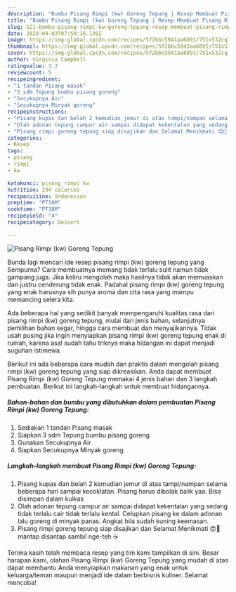 ```yaml
---
description: "Bumbu Pisang Rimpi (kw) Goreng Tepung | Resep Membuat Pisang Rimpi (kw) Goreng Tepung Yang Mudah Dan Praktis"
title: "Bumbu Pisang Rimpi (kw) Goreng Tepung | Resep Membuat Pisang Rimpi (kw) Goreng Tepung Yang Mudah Dan Praktis"
slug: 521-bumbu-pisang-rimpi-kw-goreng-tepung-resep-membuat-pisang-rimpi-kw-goreng-tepung-yang-mudah-dan-praktis
date: 2020-09-03T07:59:16.139Z
image: https://img-global.cpcdn.com/recipes/5f2bbc5941aa6891/751x532cq70/pisang-rimpi-kw-goreng-tepung-foto-resep-utama.jpg
thumbnail: https://img-global.cpcdn.com/recipes/5f2bbc5941aa6891/751x532cq70/pisang-rimpi-kw-goreng-tepung-foto-resep-utama.jpg
cover: https://img-global.cpcdn.com/recipes/5f2bbc5941aa6891/751x532cq70/pisang-rimpi-kw-goreng-tepung-foto-resep-utama.jpg
author: Virginia Campbell
ratingvalue: 3.3
reviewcount: 5
recipeingredient:
- "1 tandan Pisang masak"
- "3 sdm Tepung bumbu pisang goreng"
- "Secukupnya Air"
- "Secukupnya Minyak goreng"
recipeinstructions:
- "Pisang kupas dan belah 2 kemudian jemur di atas tampi/nampan selama beberapa hari sampai kecoklatan. Pisang harus dibolak balik yaa. Bisa disimpan dalam kulkas"
- "Olah adonan tepung campur air sampai didapat kekentalan yang sedang tidak terlalu cair tidak terlalu kental. Celupkan pisang ke dalam adonan lalu goreng di minyak panas. Angkat bila sudah kuning keemasan."
- "Pisang rimpi goreng tepung siap disajikan dan Selamat Menikmati 😍🙏 mantap disantap sambil nge-teh ☕"
categories:
- Resep
tags:
- pisang
- rimpi
- kw

katakunci: pisang rimpi kw 
nutrition: 294 calories
recipecuisine: Indonesian
preptime: "PT16M"
cooktime: "PT38M"
recipeyield: "4"
recipecategory: Dessert

---
```



![Pisang Rimpi (kw) Goreng Tepung](https://img-global.cpcdn.com/recipes/5f2bbc5941aa6891/751x532cq70/pisang-rimpi-kw-goreng-tepung-foto-resep-utama.jpg)

Bunda lagi mencari ide resep pisang rimpi (kw) goreng tepung yang Sempurna? Cara membuatnya memang tidak terlalu sulit namun tidak gampang juga. Jika keliru mengolah maka hasilnya tidak akan memuaskan dan justru cenderung tidak enak. Padahal pisang rimpi (kw) goreng tepung yang enak harusnya sih punya aroma dan cita rasa yang mampu memancing selera kita.

Ada beberapa hal yang sedikit banyak mempengaruhi kualitas rasa dari pisang rimpi (kw) goreng tepung, mulai dari jenis bahan, selanjutnya pemilihan bahan segar, hingga cara membuat dan menyajikannya. Tidak usah pusing jika ingin menyiapkan pisang rimpi (kw) goreng tepung enak di rumah, karena asal sudah tahu triknya maka hidangan ini dapat menjadi suguhan istimewa.




Berikut ini ada beberapa cara mudah dan praktis dalam mengolah pisang rimpi (kw) goreng tepung yang siap dikreasikan. Anda dapat membuat Pisang Rimpi (kw) Goreng Tepung memakai 4 jenis bahan dan 3 langkah pembuatan. Berikut ini langkah-langkah untuk membuat hidangannya.

<!--inarticleads1-->

##### Bahan-bahan dan bumbu yang dibutuhkan dalam pembuatan Pisang Rimpi (kw) Goreng Tepung:

1. Sediakan 1 tandan Pisang masak
1. Siapkan 3 sdm Tepung bumbu pisang goreng
1. Gunakan Secukupnya Air
1. Siapkan Secukupnya Minyak goreng




<!--inarticleads2-->

##### Langkah-langkah membuat Pisang Rimpi (kw) Goreng Tepung:

1. Pisang kupas dan belah 2 kemudian jemur di atas tampi/nampan selama beberapa hari sampai kecoklatan. Pisang harus dibolak balik yaa. Bisa disimpan dalam kulkas
1. Olah adonan tepung campur air sampai didapat kekentalan yang sedang tidak terlalu cair tidak terlalu kental. Celupkan pisang ke dalam adonan lalu goreng di minyak panas. Angkat bila sudah kuning keemasan.
1. Pisang rimpi goreng tepung siap disajikan dan Selamat Menikmati 😍🙏 mantap disantap sambil nge-teh ☕




Terima kasih telah membaca resep yang tim kami tampilkan di sini. Besar harapan kami, olahan Pisang Rimpi (kw) Goreng Tepung yang mudah di atas dapat membantu Anda menyiapkan makanan yang enak untuk keluarga/teman maupun menjadi ide dalam berbisnis kuliner. Selamat mencoba!
